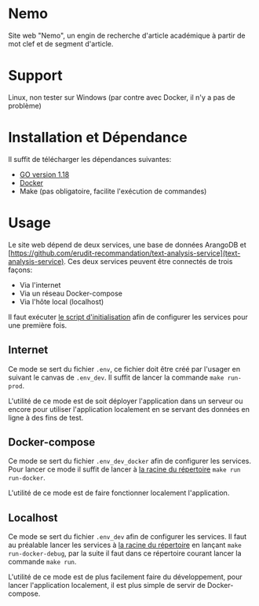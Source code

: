 # Nemo

Site web "Nemo", un engin de recherche d'article académique à partir de mot clef et de segment d'article.

# Support
Linux, non tester sur Windows (par contre avec Docker, il n'y a pas de problème)

# Installation et Dépendance

Il suffit de télécharger les dépendances suivantes: 

- [GO version 1.18](https://go.dev/dl/)
- [Docker](https://docs.docker.com/get-docker/)
- Make (pas obligatoire, facilite l'exécution de commandes)

  
# Usage

Le site web dépend de deux services, une base de données ArangoDB et [https://github.com/erudit-recommandation/text-analysis-service](text-analysis-service). Ces deux services peuvent être connectés de trois façons:
- Via l'internet 
- Via un réseau Docker-compose
- Via l'hôte local (localhost)

Il faut exécuter [le script d'initialisation](https://github.com/erudit-recommandation/initialisation-service) afin de configurer les services pour une première fois.

## Internet
Ce mode se sert du fichier `.env`, ce fichier doit être créé par l'usager en suivant le canvas de `.env_dev`. Il suffit de lancer la commande `make run-prod`.

L'utilité de ce mode est de soit déployer l'application dans un serveur ou encore pour utiliser l'application localement en se servant des données en ligne à des fins de test.

## Docker-compose
Ce mode se sert du fichier `.env_dev_docker` afin de configurer les services. Pour lancer ce mode il suffit de lancer à [la racine du répertoire](https://github.com/erudit-recommandation/Nemo) `make run run-docker`.

L'utilité de ce mode est de faire fonctionner localement l'application.
## Localhost
Ce mode se sert du fichier `.env_dev` afin de configurer les services. Il faut au préalable lancer les services à [la racine du répertoire](https://github.com/erudit-recommandation/Nemo) en lançant `make run-docker-debug`, par la suite il faut dans ce répertoire courant lancer la commande `make run`.

L'utilité de ce mode est de plus facilement faire du développement, pour lancer l'application localement, il est plus simple de servir de Docker-compose.
